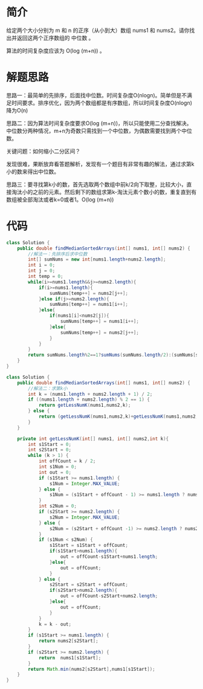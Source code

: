 # 简介

给定两个大小分别为 m 和 n 的正序（从小到大）数组 nums1 和 nums2。请你找出并返回这两个正序数组的 中位数 。

算法的时间复杂度应该为 O(log (m+n)) 。


# 解题思路

思路一：最简单的先排序，后面找中位数。时间复杂度O(nlogn)。简单但是不满足时间要求。排序优化，因为两个数组都是有序数组，所以时间复杂度O(nlogn)降为O(n)

思路二：因为算法时间复杂度要求O(log (m+n))，所以只能使用二分查找解决。中位数分两种情况，m+n为奇数只需找到一个中位数，为偶数需要找到两个中位数。

关键问题：如何缩小二分区间？

发现很难，果断放弃看答题解析，发现有一个题目有非常有趣的解法，通过求第k小的数来得出中位数。

思路三：要寻找第k小的数，首先选取两个数组中前k/2向下取整，比较大小，直接淘汰小的之前的元素。然后剩下的数组求第k-淘汰元素个数小的数，重复直到有数组被全部淘汰或者k=0或者1。O(log (m+n))



# 代码

```java
class Solution {
    public double findMedianSortedArrays(int[] nums1, int[] nums2) {
        //解法一：先排序后求中位数
        int[] sumNums = new int[nums1.length+nums2.length];
        int i = 0;
        int j = 0;
        int temp = 0;
        while(i>=nums1.length&&j>=nums2.length){
            if(i>=nums1.length){
                sumNums[temp++] = nums2[j++];
            }else if(j>=nums2.length){
                sumNums[temp++] = nums1[i++];
            }else{
                if(nums1[i]<nums2[j]){
                    sumNums[temp++] = nums1[i++];
                }else{
                    sumNums[temp++] = nums2[j++];
                }
            }
        }
        return sumNums.length%2==1?sumNums(sumNums.length/2):(sumNums[sumNums.length/2]+sumNums[sumNums.length/2-1]);
    }
}
```

```java
class Solution {
    public double findMedianSortedArrays(int[] nums1, int[] nums2) {
        //解法二：求第k小
        int k = (nums1.length + nums2.length + 1) / 2;
        if ((nums1.length + nums2.length) % 2 == 1) {
            return getLessNumK(nums1,nums2,k);
        } else {
            return (getLessNumK(nums1,nums2,k)+getLessNumK(nums1,nums2,k+1))/2.0;
        }
    }

    private int getLessNumK(int[] nums1, int[] nums2,int k){
        int s1Start = 0;
        int s2Start = 0;
        while (k > 1) {
            int offCount = k / 2;
            int s1Num = 0;
            int out = 0;
            if (s1Start >= nums1.length) {
                s1Num = Integer.MAX_VALUE;
            } else {
                s1Num = (s1Start + offCount - 1) >= nums1.length ? nums1[nums1.length - 1] : nums1[s1Start + offCount-1];
            }
            int s2Num = 0;
            if (s2Start >= nums2.length) {
                s2Num = Integer.MAX_VALUE;
            } else {
                s2Num = (s2Start + offCount -1) >= nums2.length ? nums2[nums2.length - 1] : nums2[s2Start + offCount-1];
            }
            if (s1Num < s2Num) {
                s1Start = s1Start + offCount;
                if(s1Start>nums1.length){
                    out = offCount-s1Start+nums1.length;
                }else{
                    out = offCount;
                }
            } else {
                s2Start = s2Start + offCount;
                if(s2Start>nums2.length){
                    out = offCount-s2Start+nums2.length;
                }else{
                    out = offCount;
                }
            }
            k = k - out;
        }
        if (s1Start >= nums1.length) {
            return nums2[s2Start];
        }
        if (s2Start >= nums2.length) {
            return  nums1[s1Start];
        }
        return Math.min(nums2[s2Start],nums1[s1Start]);
    }
}
```